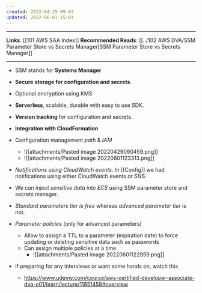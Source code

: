 ```yaml
---
created: 2022-04-29 09:03
updated: 2022-06-01 15:01
---
```

---
**Links**: [[101 AWS SAA Index]]
**Recommended Reads**: [[../102 AWS DVA/SSM Parameter Store vs Secrets Manager|SSM Parameter Store vs Secrets Manager]]

---

- SSM stands for **Systems Manager**
- **Secure storage for configuration and secrets**.
- Optional encryption using KMS
- **Serverless**, scalable, durable with easy to use SDK.
- **Version tracking** for configuration and secrets.
- **Integration with CloudFormation**
- Configuration management *path* & *IAM*
	- ![[attachments/Pasted image 20220429090459.png]]
	- ![[attachments/Pasted image 20220601123313.png]]

- *Notifications using CloudWatch events*. In [[Config]] we had notifications using either CloudWatch events or SNS.
- We *can inject sensitive data into ECS* using SSM parameter store and secrets manager.
- *Standard parameters tier is free* whereas *advanced parameter tier* is not.
- *Parameter policies* (only for advanced parameters)
	- Allow to assign a TTL to a parameter (expiration date) to force updating or deleting sensitive data such as passwords
	- Can assign multiple policies at a time
		- ![[attachments/Pasted image 20220601122959.png]]

- If preparing for any interviews or want some hands on, watch this
	- https://www.udemy.com/course/aws-certified-developer-associate-dva-c01/learn/lecture/11851458#overview